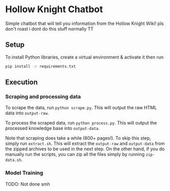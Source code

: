 # Hollow Knight Chatbot

Simple chatbot that will tell you information from the Hollow Knight Wiki! pls don't roast i dont do this stuff normally TT

## Setup

To install Python libraries, create a virtual environment & activate it then run

```bash
pip install -r requirements.txt
```

## Execution

### Scraping and processing data

To scrape the data, run `python scrape.py`. This will output the raw HTML data into `output-raw`.

To process the scraped data, run `python process.py`. This will output the processed knowledge base into `output-data`.

Note that scraping does take a while (600+ pages!). To skip this step, simply run `extract.sh`. This will extract the `output-raw` and `output-data` from the zipped archives to be used in the next step. On the other hand, if you do manually run the scripts, you can zip all the files simply by running `zip-data.sh`.

### Model Training

TODO: Not done smh